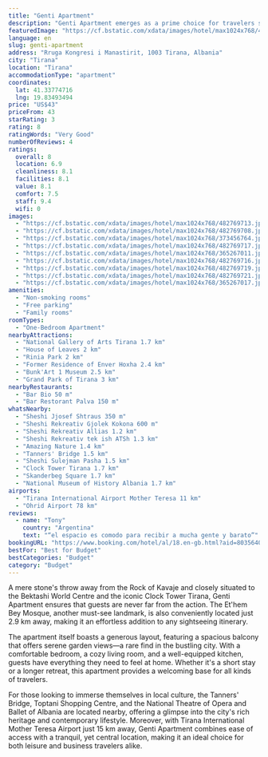 ```yaml
---
title: "Genti Apartment"
description: "Genti Apartment emerges as a prime choice for travelers seeking a blend of comfort and convenience in the heart of Tirana."
featuredImage: "https://cf.bstatic.com/xdata/images/hotel/max1024x768/482769713.jpg?k=af1cae14574cc616ffbd94642e62b4aa3fc9654db945e2feb25e503d45c03e0f&o=&hp=1"
language: en
slug: genti-apartment
address: "Rruga Kongresi i Manastirit, 1003 Tirana, Albania"
city: "Tirana"
location: "Tirana"
accommodationType: "apartment"
coordinates:
  lat: 41.33774716
  lng: 19.83493494
price: "US$43"
priceFrom: 43
starRating: 3
rating: 8
ratingWords: "Very Good"
numberOfReviews: 4
ratings:
  overall: 8
  location: 6.9
  cleanliness: 8.1
  facilities: 8.1
  value: 8.1
  comfort: 7.5
  staff: 9.4
  wifi: 0
images:
  - "https://cf.bstatic.com/xdata/images/hotel/max1024x768/482769713.jpg?k=af1cae14574cc616ffbd94642e62b4aa3fc9654db945e2feb25e503d45c03e0f&o=&hp=1"
  - "https://cf.bstatic.com/xdata/images/hotel/max1024x768/482769708.jpg?k=4137bd6a900518ea5e3362c111791ac4eedfbd0744b1f292e4e8f78745e2aeef&o=&hp=1"
  - "https://cf.bstatic.com/xdata/images/hotel/max1024x768/373456764.jpg?k=fa3d21b6306580edef7cd4896becdd53136c7941247f4a5c6325028ed0b70b39&o=&hp=1"
  - "https://cf.bstatic.com/xdata/images/hotel/max1024x768/482769717.jpg?k=7387a6f52faa82f96e97c57feb518ced3a2c59553ebd0fcea26c83a9bf106812&o=&hp=1"
  - "https://cf.bstatic.com/xdata/images/hotel/max1024x768/365267011.jpg?k=b0bd98d836d905fb6d010a1c981ef7145768d7a058a4f3e8b0bd8ec2b7e4c43f&o=&hp=1"
  - "https://cf.bstatic.com/xdata/images/hotel/max1024x768/482769716.jpg?k=2f94857d53aeb1b6f17815da43a355088f9b969eb6c9806744e626250cb8bd44&o=&hp=1"
  - "https://cf.bstatic.com/xdata/images/hotel/max1024x768/482769719.jpg?k=f5765a504038dc4170ca023214a54f8b99e9a987f11c8c27ebeb7bbb27b27ca3&o=&hp=1"
  - "https://cf.bstatic.com/xdata/images/hotel/max1024x768/482769721.jpg?k=99d5369e00cfccc6445e20503c56a75c32e4666f10fa49129cf1c9cbf728746b&o=&hp=1"
  - "https://cf.bstatic.com/xdata/images/hotel/max1024x768/365267017.jpg?k=ca2fb0dc2bfd5a6e3d55c3e0067249c0f94fdcd69a6ab364f247b6e6d0b67576&o=&hp=1"
amenities:
  - "Non-smoking rooms"
  - "Free parking"
  - "Family rooms"
roomTypes:
  - "One-Bedroom Apartment"
nearbyAttractions:
  - "National Gallery of Arts Tirana 1.7 km"
  - "House of Leaves 2 km"
  - "Rinia Park 2 km"
  - "Former Residence of Enver Hoxha 2.4 km"
  - "Bunk'Art 1 Museum 2.5 km"
  - "Grand Park of Tirana 3 km"
nearbyRestaurants:
  - "Bar Bio 50 m"
  - "Bar Restorant Palva 150 m"
whatsNearby:
  - "Sheshi Jjosef Shtraus 350 m"
  - "Sheshi Rekreativ Gjolek Kokona 600 m"
  - "Sheshi Rekreativ Allias 1.2 km"
  - "Sheshi Rekreativ tek ish ATSh 1.3 km"
  - "Amazing Nature 1.4 km"
  - "Tanners' Bridge 1.5 km"
  - "Sheshi Sulejman Pasha 1.5 km"
  - "Clock Tower Tirana 1.7 km"
  - "Skanderbeg Square 1.7 km"
  - "National Museum of History Albania 1.7 km"
airports:
  - "Tirana International Airport Mother Teresa 11 km"
  - "Ohrid Airport 78 km"
reviews:
  - name: "Tony"
    country: "Argentina"
    text: "“el espacio es comodo para recibir a mucha gente y barato”"
bookingURL: "https://www.booking.com/hotel/al/18.en-gb.html?aid=8035640"
bestFor: "Best for Budget"
bestCategories: "Budget"
category: "Budget"
---
```


A mere stone's throw away from the Rock of Kavaje and closely situated to the Bektashi World Centre and the iconic Clock Tower Tirana, Genti Apartment ensures that guests are never far from the action. The Et'hem Bey Mosque, another must-see landmark, is also conveniently located just 2.9 km away, making it an effortless addition to any sightseeing itinerary.

The apartment itself boasts a generous layout, featuring a spacious balcony that offers serene garden views—a rare find in the bustling city. With a comfortable bedroom, a cozy living room, and a well-equipped kitchen, guests have everything they need to feel at home. Whether it's a short stay or a longer retreat, this apartment provides a welcoming base for all kinds of travelers.

For those looking to immerse themselves in local culture, the Tanners' Bridge, Toptani Shopping Centre, and the National Theatre of Opera and Ballet of Albania are located nearby, offering a glimpse into the city's rich heritage and contemporary lifestyle. Moreover, with Tirana International Mother Teresa Airport just 15 km away, Genti Apartment combines ease of access with a tranquil, yet central location, making it an ideal choice for both leisure and business travelers alike.